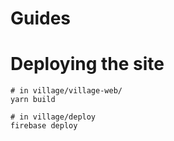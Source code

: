 # Guides

# Deploying the site

    # in village/village-web/
    yarn build

    # in village/deploy
    firebase deploy
